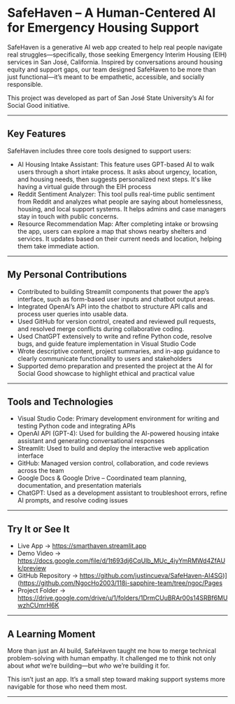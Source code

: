 # SafeHaven – A Human-Centered AI for Emergency Housing Support

SafeHaven is a generative AI web app created to help real people navigate real struggles—specifically, those seeking Emergency Interim Housing (EIH) services in San José, California. Inspired by conversations around housing equity and support gaps, our team designed SafeHaven to be more than just functional—it’s meant to be empathetic, accessible, and socially responsible.

This project was developed as part of San José State University’s AI for Social Good initiative.

---

## Key Features

SafeHaven includes three core tools designed to support users:
- AI Housing Intake Assistant: This feature uses GPT-based AI to walk users through a short intake process. It asks about urgency, location, and housing needs, then suggests personalized next steps. It's like having a virtual guide through the EIH process
- Reddit Sentiment Analyzer: This tool pulls real-time public sentiment from Reddit and analyzes what people are saying about homelessness, housing, and local support systems. It helps admins and case managers stay in touch with public concerns.
- Resource Recommendation Map: After completing intake or browsing the app, users can explore a map that shows nearby shelters and services. It updates based on their current needs and location, helping them take immediate action.

---

## My Personal Contributions

- Contributed to building Streamlit components that power the app’s interface, such as form-based user inputs and chatbot output areas.
- Integrated OpenAI’s API into the chatbot to structure API calls and process user queries into usable data.
- Used GitHub for version control, created and reviewed pull requests, and resolved merge conflicts during collaborative coding.
- Used ChatGPT extensively to write and refine Python code, resolve bugs, and guide feature implementation in Visual Studio Code
- Wrote descriptive content, project summaries, and in-app guidance to clearly communicate functionality to users and stakeholders
- Supported demo preparation and presented the project at the AI for Social Good showcase to highlight ethical and practical value


---

## Tools and Technologies

- Visual Studio Code: Primary development environment for writing and testing Python code and integrating APIs
- OpenAI API (GPT-4): Used for building the AI-powered housing intake assistant and generating conversational responses
- Streamlit: Used to build and deploy the interactive web application interface
- GitHub: Managed version control, collaboration, and code reviews across the team
- Google Docs & Google Drive – Coordinated team planning, documentation, and presentation materials
- ChatGPT: Used as a development assistant to troubleshoot errors, refine AI prompts, and resolve coding issues


---

## Try It or See It

- Live App → https://smarthaven.streamlit.app 
- Demo Video → https://docs.google.com/file/d/1t693dj6CqUlb_MUc_4iyYmRMWd4ZfAUk/preview  
- GitHub Repository → https://github.com/justincueva/SafeHaven-AI4SG)](https://github.com/NgocHo2003/118i-sapphire-team/tree/ngoc/Pages
- Project Folder → https://drive.google.com/drive/u/1/folders/1DrmCUuBRAr00s14SRBf6MUwzhCUmrH6K

---

## A Learning Moment

More than just an AI build, SafeHaven taught me how to merge technical problem-solving with human empathy. It challenged me to think not only about *what* we’re building—but *who* we’re building it for.

This isn’t just an app. It’s a small step toward making support systems more navigable for those who need them most.

---
